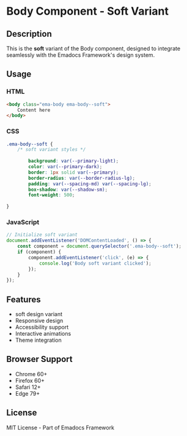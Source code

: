 # Body Component - Soft Variant

## Description
This is the **soft** variant of the Body component, designed to integrate seamlessly with the Emadocs Framework's design system.

## Usage

### HTML
```html
<body class="ema-body ema-body--soft">
    Content here
</body>
```

### CSS
```css
.ema-body--soft {
    /* soft variant styles */
    
        background: var(--primary-light);
        color: var(--primary-dark);
        border: 1px solid var(--primary);
        border-radius: var(--border-radius-lg);
        padding: var(--spacing-md) var(--spacing-lg);
        box-shadow: var(--shadow-sm);
        font-weight: 500;
    
}
```

### JavaScript
```javascript
// Initialize soft variant
document.addEventListener('DOMContentLoaded', () => {
    const component = document.querySelector('.ema-body--soft');
    if (component) {
        component.addEventListener('click', (e) => {
            console.log('Body soft variant clicked');
        });
    }
});
```

## Features
- soft design variant
- Responsive design
- Accessibility support
- Interactive animations
- Theme integration

## Browser Support
- Chrome 60+
- Firefox 60+
- Safari 12+
- Edge 79+

## License
MIT License - Part of Emadocs Framework
